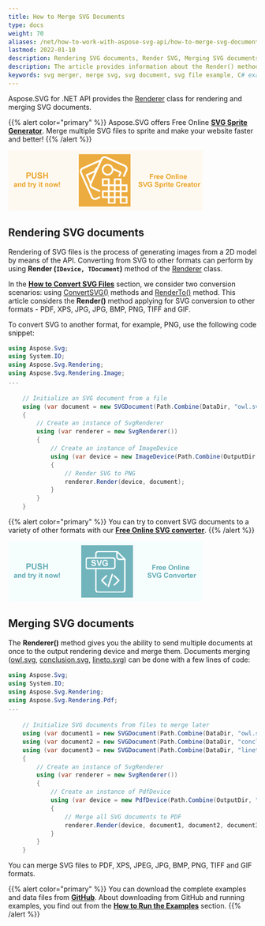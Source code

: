```yaml
---
title: How to Merge SVG Documents
type: docs
weight: 70
aliases: /net/how-to-work-with-aspose-svg-api/how-to-merge-svg-documents/
lastmod: 2022-01-10
description: Rendering SVG documents, Render SVG, Merging SVG documents, Merge SVG
description: The article provides information about the Render() method used to convert SVG documents to another format and merge them into a single file. You will learn how to merge multiple SVG documents to PDF, XPS or Image formats and find C# examples of SVG merging.
keywords: svg merger, merge svg, svg document, svg file example, C# example, svg to png 
---
```


<link href="./../../style.css" rel="stylesheet" type="text/css" />

Aspose.SVG for .NET API provides the [Renderer](https://apireference.aspose.com/svg/net/aspose.svg.rendering/renderer) class for rendering and merging SVG documents.

{{% alert color="primary" %}} 
Aspose.SVG offers Free Online **[SVG Sprite Generator](https://products.aspose.app/svg/svg-sprite-generator)**. Merge multiple SVG files to sprite and make your website faster and better!
{{% /alert %}} 

<a href="https://products.aspose.app/svg/svg-sprite-generator" target="_blank">![Text "Banner SVG Sprite Generator"](svg-sprite-creator.png#center)</a>

## **Rendering SVG documents**

Rendering of SVG files is the process of generating images from a 2D model by means of the API. Converting from SVG to other formats can perform by using  **Render (`IDevice, TDocument`)** method of the [Renderer](https://apireference.aspose.com/svg/net/aspose.svg.rendering/renderer) class.

In the [**How to Convert SVG Files**](http://docs.aspose.com/svg/net/how-to-work-with-aspose-svg-api/converting/) section, we consider two conversion scenarios: using [ConvertSVG()](https://apireference.aspose.com/svg/net/aspose.svg.converters/converter/methods/index) methods and  [RenderTo()](https://apireference.aspose.com/svg/net/aspose.svg/svgdocument/methods/renderto)  method. This article considers the **Render()** method applying for SVG conversion to other formats - PDF, XPS, JPG, JPG, BMP, PNG, TIFF and GIF.

To convert SVG to another format, for example, PNG, use the following code snippet:

```c#
using Aspose.Svg;
using System.IO;
using Aspose.Svg.Rendering;
using Aspose.Svg.Rendering.Image;
...   
	
	// Initialize an SVG document from a file
    using (var document = new SVGDocument(Path.Combine(DataDir, "owl.svg")))
    {
        // Create an instance of SvgRenderer
        using (var renderer = new SvgRenderer())
        {
            // Create an instance of ImageDevice
            using (var device = new ImageDevice(Path.Combine(OutputDir, "owl.png");))
            {
                // Render SVG to PNG
                renderer.Render(device, document);
            }
        }
    }

```

{{% alert color="primary" %}} 
You can try to convert SVG documents to a variety of other formats with our [**Free Online SVG converter**](https://products.aspose.app/svg/conversion).
{{% /alert %}}

<a href="https://products.aspose.app/svg/conversion" target="_blank">![Text "Banner SVG Converter"](./../svg-converter.png#center)</a>

## **Merging SVG documents**

The **Renderer()** method gives you the ability to send multiple documents at once to the output rendering device and merge them. Documents merging ([owl.svg](https://docs.aspose.com/svg/net/drawing-basics/svg-path-data/owl.svg), [conclusion.svg](https://docs.aspose.com/svg/net/how-to-work-with-aspose-svg-api/converting/conclusion.svg), [lineto.svg](http://docs.aspose.com/svg/net/how-to-work-with-aspose-svg-api/saving-svg-documents/lineto.svg)) can be done with a few lines of code:

```c#
using Aspose.Svg;
using System.IO;
using Aspose.Svg.Rendering;
using Aspose.Svg.Rendering.Pdf;
...   
	
	// Initialize SVG documents from files to merge later
    using (var document1 = new SVGDocument(Path.Combine(DataDir, "owl.svg")))
    using (var document2 = new SVGDocument(Path.Combine(DataDir, "conclusion.svg")))
    using (var document3 = new SVGDocument(Path.Combine(DataDir, "lineto.svg")))
    {
        // Create an instance of SvgRenderer
        using (var renderer = new SvgRenderer())
        {
            // Create an instance of PdfDevice
            using (var device = new PdfDevice(Path.Combine(OutputDir, "result.pdf")))
            {
                // Merge all SVG documents to PDF
                renderer.Render(device, document1, document2, document3);
            }
        }
    }

```

You can merge SVG files to PDF, XPS, JPEG, JPG, BMP, PNG, TIFF and GIF formats.

{{% alert color="primary" %}} 
You can download the complete examples and data files from [**GitHub**](https://github.com/aspose-svg/Aspose.SVG-Documentation). About downloading from GitHub and running examples, you find out from the [**How to Run the Examples**](http://docs.aspose.com/svg/net/how-to-run-the-tests) section.
{{% /alert %}} 


